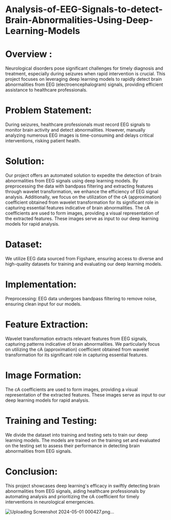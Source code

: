 # Analysis-of-EEG-Signals-to-detect-Brain-Abnormalities-Using-Deep-Learning-Models
# Overview :
Neurological disorders pose significant challenges for timely diagnosis and treatment,
especially during seizures when rapid intervention is crucial. This project focuses on
leveraging deep learning models to rapidly detect brain abnormalities from EEG
(electroencephalogram) signals, providing efficient assistance to healthcare
professionals.

# Problem Statement:
During seizures, healthcare professionals must record EEG signals to monitor brain activity
and detect abnormalities. However, manually analyzing numerous EEG images is
time-consuming and delays critical interventions, risking patient health.

# Solution:
Our project offers an automated solution to expedite the detection of brain abnormalities
from EEG signals using deep learning models. By preprocessing the data with bandpass
filtering and extracting features through wavelet transformation, we enhance the efficiency of
EEG signal analysis. Additionally, we focus on the utilization of the cA (approximation)
coefficient obtained from wavelet transformation for its significant role in capturing essential
features indicative of brain abnormalities. The cA coefficients are used to form images,
providing a visual representation of the extracted features. These images serve as input to
our deep learning models for rapid analysis.

# Dataset:
We utilize EEG data sourced from Figshare, ensuring access to diverse and high-quality
datasets for training and evaluating our deep learning models.

# Implementation:
Preprocessing: EEG data undergoes bandpass filtering to remove noise, ensuring clean
input for our models.

# Feature Extraction: 
Wavelet transformation extracts relevant features from EEG signals,
capturing patterns indicative of brain abnormalities. We particularly focus on utilizing the cA
(approximation) coefficient obtained from wavelet transformation for its significant role in
capturing essential features.

# Image Formation: 
The cA coefficients are used to form images, providing a visual
representation of the extracted features. These images serve as input to our deep learning
models for rapid analysis.

# Training and Testing: 
We divide the dataset into training and testing sets to train our deep
learning models. The models are trained on the training set and evaluated on the testing set
to assess their performance in detecting brain abnormalities from EEG signals.

# Conclusion:
This project showcases deep learning's efficacy in swiftly detecting brain abnormalities from
EEG signals, aiding healthcare professionals by automating analysis and prioritizing the cA
coefficient for timely interventions in neurological emergencies.

![Uploading Screenshot 2024-05-01 000427.png…]()
